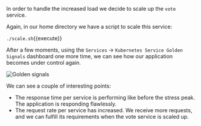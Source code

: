 In order to handle the increased load we decide to scale up the `vote` service.

Again, in our home directory we have a script to scale this service:

`./scale.sh`{{execute}}

After a few moments, using the `Services` → `Kubernetes Service Golden Signals` dashboard one more time, we can see how our application becomes under control again.

![Golden signals](/sysdig/courses/secure/secure-policy-editor/assets/image09.png)

We can see a couple of interesting points:

- The response time per service is performing like before the stress peak. The application is responding flawlessly.
- The request rate per service has increased. We receive more requests, and we can fulfill its requirements when the vote service is scaled up.